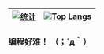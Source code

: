 | [![统计](https://github-readme-stats.vercel.app/api?username=haohanhaiyang&show_icons=true&locale=cn&count_private=true)](https://github.com/anuraghazra/github-readme-stats) | [![Top Langs](https://github-readme-stats.vercel.app/api/top-langs/?username=haohanhaiyang&layout=compact&locale=cn)](https://github.com/anuraghazra/github-readme-stats) |
| ----- | ----- |
### 编程好难！ （；´д｀）
<!--
**haohanhaiyang/haohanhaiyang** is a ✨ _special_ ✨ repository because its `README.md` (this file) appears on your GitHub profile.

Here are some ideas to get you started:

- 🔭 I’m currently working on ...
- 🌱 I’m currently learning ...
- 👯 I’m looking to collaborate on ...
- 🤔 I’m looking for help with ...
- 💬 Ask me about ...
- 📫 How to reach me: ...
- 😄 Pronouns: ...
- ⚡ Fun fact: ...
-->
